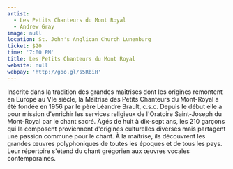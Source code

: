 ```yaml
---
artist:
  - Les Petits Chanteurs du Mont Royal
  - Andrew Gray
image: null
location: St. John's Anglican Church Lunenburg
ticket: $20
time: '7:00 PM'
title: Les Petits Chanteurs du Mont Royal
website: null
webpay: 'http://goo.gl/s5RbiH'
---
```


Inscrite dans la tradition des grandes maîtrises dont les origines remontent en Europe au VIe siècle, la Maîtrise des Petits Chanteurs du Mont-Royal a été fondée en 1956 par le père Léandre Brault, c.s.c. Depuis le début elle a pour mission d'enrichir les services religieux de l'Oratoire Saint-Joseph du Mont-Royal par le chant sacré. Âgés de huit à dix-sept ans, les 210 garçons qui la composent proviennent d'origines culturelles diverses mais partagent une passion commune pour le chant. À la maîtrise, ils découvrent les grandes œuvres polyphoniques de toutes les époques et de tous les pays. Leur répertoire s'étend du chant grégorien aux œuvres vocales contemporaines.
